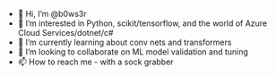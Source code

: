 - 👋 Hi, I’m @b0ws3r
- 👀 I’m interested in Python, scikit/tensorflow, and the world of Azure Cloud Services/dotnet/c#
- 🌱 I’m currently learning about conv nets and transformers
- 💞️ I’m looking to collaborate on ML model validation and tuning 
- 📫 How to reach me - with a sock grabber

<!---
b0ws3r/b0ws3r is a ✨ special ✨ repository because its `README.md` (this file) appears on your GitHub profile.
You can click the Preview link to take a look at your changes.
--->
